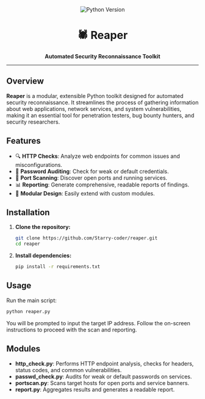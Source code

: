 <div align="center">
  <img src="https://img.shields.io/badge/python-3.10%2B-blue.svg" alt="Python Version">
  <h1>🕷️ Reaper</h1>
  <p><b>Automated Security Reconnaissance Toolkit</b></p>
</div>

---

## Overview

**Reaper** is a modular, extensible Python toolkit designed for automated security reconnaissance. It streamlines the process of gathering information about web applications, network services, and system vulnerabilities, making it an essential tool for penetration testers, bug bounty hunters, and security researchers.

## Features

- 🔍 **HTTP Checks**: Analyze web endpoints for common issues and misconfigurations.
- 🔑 **Password Auditing**: Check for weak or default credentials.
- 🚪 **Port Scanning**: Discover open ports and running services.
- 📊 **Reporting**: Generate comprehensive, readable reports of findings.
- 🧩 **Modular Design**: Easily extend with custom modules.

## Installation

1. **Clone the repository:**
   ```bash
   git clone https://github.com/Starry-coder/reaper.git
   cd reaper
   ```
2. **Install dependencies:**
   ```bash
   pip install -r requirements.txt
   ```

## Usage

Run the main script:
```bash
python reaper.py
```

You will be prompted to input the target IP address. Follow the on-screen instructions to proceed with the scan and reporting.

## Modules

- **http_check.py**: Performs HTTP endpoint analysis, checks for headers, status codes, and common vulnerabilities.
- **passwd_check.py**: Audits for weak or default passwords on services.
- **portscan.py**: Scans target hosts for open ports and service banners.
- **report.py**: Aggregates results and generates a readable report.




